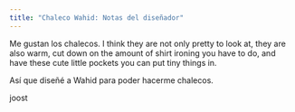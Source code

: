 ```yaml
---
title: "Chaleco Wahid: Notas del diseñador"
---
```


Me gustan los chalecos. I think they are not only pretty to look at, they are also warm, cut down on the amount of shirt ironing you have to do, and have these cute little pockets you can put tiny things in.

Así que diseñé a Wahid para poder hacerme chalecos.

joost
